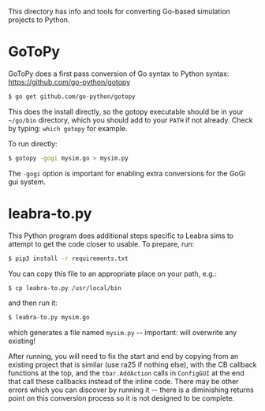 This directory has info and tools for converting Go-based simulation projects to Python.

# GoToPy

GoToPy does a first pass conversion of Go syntax to Python syntax: https://github.com/go-python/gotopy

```sh
$ go get github.com/go-python/gotopy
```

This does the install directly, so the gotopy executable should be in your `~/go/bin` directory, which you should add to your `PATH` if not already.  Check by typing: `which gotopy` for example.

To run directly:

```sh
$ gotopy -gogi mysim.go > mysim.py
```

The `-gogi` option is important for enabling extra conversions for the GoGi gui system.

# leabra-to.py

This Python program does additional steps specific to Leabra sims to attempt to get the code closer to usable.  To prepare, run:

```sh
$ pip3 install -r requirements.txt
```

You can copy this file to an appropriate place on your path, e.g.:

```sh
$ cp leabra-to.py /usr/local/bin
```

and then run it:

```sh
$ leabra-to.py mysim.go
```

which generates a file named `mysim.py` -- important: will overwrite any existing!

After running, you will need to fix the start and end by copying from an existing project that is similar (use ra25 if nothing else), with the CB callback functions at the top, and the `tbar.AddAction` calls in `ConfigGUI` at the end that call these callbacks instead of the inline code.   There may be other errors which you can discover by running it -- there is a diminishing returns point on this conversion process so it is not designed to be complete.


